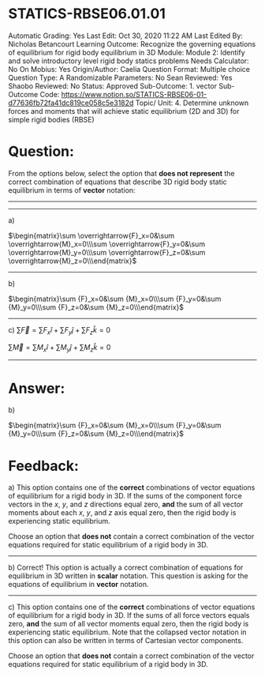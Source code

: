 # STATICS-RBSE06.01.01

Automatic Grading: Yes
Last Edit: Oct 30, 2020 11:22 AM
Last Edited By: Nicholas Betancourt
Learning Outcome: Recognize the governing equations of equilibrium for rigid body equilibrium in 3D
Module: Module 2: Identify and solve introductory level rigid body statics problems
Needs Calculator: No
On Mobius: Yes
Origin/Author: Caelia
Question Format: Multiple choice
Question Type: A
Randomizable Parameters: No
Sean Reviewed: Yes
Shaobo Reviewed: No
Status: Approved
Sub-Outcome: 1. vector
Sub-Outcome Code: https://www.notion.so/STATICS-RBSE06-01-d77636fb72fa41dc819ce058c5e3182d
Topic/ Unit: 4. Determine unknown forces and moments that will achieve static equilibrium (2D and 3D) for simple rigid bodies (RBSE)

# Question:

From the options below, select the option that **does not represent** the correct combination of equations that describe 3D rigid body static equilibrium in terms of **vector** notation: 

---

---

a) 

$\begin{matrix}\sum \overrightarrow{F}_x=0&\sum \overrightarrow{M}_x=0\\\sum \overrightarrow{F}_y=0&\sum \overrightarrow{M}_y=0\\\sum \overrightarrow{F}_z=0&\sum \overrightarrow{M}_z=0\\\end{matrix}$

---

b)

 $\begin{matrix}\sum {F}_x=0&\sum {M}_x=0\\\sum {F}_y=0&\sum {M}_y=0\\\sum {F}_z=0&\sum {M}_z=0\\\end{matrix}$

---

c) $\sum \overrightarrow{F}=\sum{F}_x\hat{i} + \sum{F}_y\hat{j} + \sum{F}_z\hat{k}=0$

$\sum \overrightarrow{M}=\sum{M}_x\hat{i} + \sum{M}_y\hat{j} + \sum{M}_z\hat{k}=0$

---

# Answer:

b)

 $\begin{matrix}\sum {F}_x=0&\sum {M}_x=0\\\sum {F}_y=0&\sum {M}_y=0\\\sum {F}_z=0&\sum {M}_z=0\\\end{matrix}$

# Feedback:

a) This option contains one of the **correct** combinations of vector equations of equilibrium for a rigid body in 3D. If the sums of the component force vectors in the $x$, $y$, and $z$ directions equal zero, **and** the sum of all vector moments about each $x$, $y$, and $z$ axis equal zero, then the rigid body is experiencing static equilibrium. 

Choose an option that **does not** contain a correct combination of the vector equations required for static equilibrium of a rigid body in 3D. 

---

b) Correct! This option is actually a correct combination of equations for equilibrium in 3D written in **scalar** notation. This question is asking for the equations of equilibrium in **vector** notation. 

---

c) This option contains one of the **correct** combinations of vector equations of equilibrium for a rigid body in 3D. If the sums of all force vectors equals zero, **and** the sum of all vector moments equal zero, then the rigid body is experiencing static equilibrium. Note that the collapsed vector notation in this option can also be written in terms of Cartesian vector components. 

Choose an option that **does not** contain a correct combination of the vector equations required for static equilibrium of a rigid body in 3D.